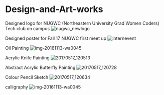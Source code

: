 # Design-and-Art-works
Designed logo for NUGWC (Northeastern University Grad Women Coders) Tech club on campus
![nugwc_newlogo](https://user-images.githubusercontent.com/25045759/30953973-49d7c2ec-a3fc-11e7-921d-91c1b89cc519.jpg)

Designed poster for Fall 17 NUGWC first meet up
![internevent](https://user-images.githubusercontent.com/25045759/30954099-e3d4d646-a3fc-11e7-90f8-5df20195e21c.jpg)

Oil Painting
![img-20161113-wa0045](https://user-images.githubusercontent.com/25045759/30954121-fed36c50-a3fc-11e7-8f5c-6ba02a770caa.jpg)

Acrylic Knife Painting
![20170517_120513](https://user-images.githubusercontent.com/25045759/30954145-13d76840-a3fd-11e7-81f1-4c316a975e35.jpg)

Abstract Acrylic Butterfly Painting
![20170517_120728](https://user-images.githubusercontent.com/25045759/30954194-4c61ebd6-a3fd-11e7-9670-0e3ef5bebe64.jpg)

Colour Pencil Sketch
![20170517_120634](https://user-images.githubusercontent.com/25045759/30954270-8a16f4c6-a3fd-11e7-8f74-396219630182.jpg)

calligraphy
![img-20161113-wa0045](https://user-images.githubusercontent.com/25045759/30954271-8a17b3de-a3fd-11e7-8e26-d004517bedf5.jpg)



